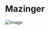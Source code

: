 # Mazinger

![image](https://github.com/Etrella39/Mazinger/assets/65220782/56a29ea1-e4e3-4277-a38d-e4f84cb85abb)
